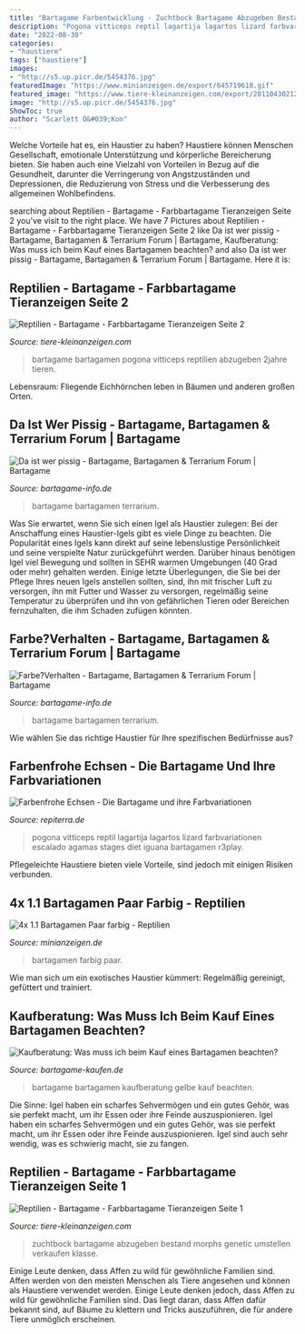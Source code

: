 ```yaml
---
title: "Bartagame Farbentwicklung - Zuchtbock Bartagame Abzugeben Bestand Morphs Genetic Umstellen Verkaufen Klasse"
description: "Pogona vitticeps reptil lagartija lagartos lizard farbvariationen escalado agamas stages diet iguana bartagamen r3play"
date: "2022-08-30"
categories:
- "haustiere"
tags: ["haustiere"]
images:
- "http://s5.up.picr.de/5454376.jpg"
featuredImage: "https://www.minianzeigen.de/export/645719618.gif"
featured_image: "https://www.tiere-kleinanzeigen.com/export/20110430212132.jpg"
image: "http://s5.up.picr.de/5454376.jpg"
ShowToc: true
author: "Scarlett O&#039;Kon"
---
```



Welche Vorteile hat es, ein Haustier zu haben?
Haustiere können Menschen Gesellschaft, emotionale Unterstützung und körperliche Bereicherung bieten. Sie haben auch eine Vielzahl von Vorteilen in Bezug auf die Gesundheit, darunter die Verringerung von Angstzuständen und Depressionen, die Reduzierung von Stress und die Verbesserung des allgemeinen Wohlbefindens.

	

		
searching about Reptilien - Bartagame - Farbbartagame Tieranzeigen Seite 2 you've visit to the right place. We have 7 Pictures about Reptilien - Bartagame - Farbbartagame Tieranzeigen Seite 2 like Da ist wer pissig - Bartagame, Bartagamen &amp; Terrarium Forum | Bartagame, Kaufberatung: Was muss ich beim Kauf eines Bartagamen beachten? and also Da ist wer pissig - Bartagame, Bartagamen &amp; Terrarium Forum | Bartagame. Here it is:
		
    
## Reptilien - Bartagame - Farbbartagame Tieranzeigen Seite 2

<img loading=lazy src="https://www.tiere-kleinanzeigen.com/export/20101016033918.jpg" onerror="this.onerror=null;this.src='https://tse2.mm.bing.net/th?id=OIP.ZiX2W_12dJ9rIkFagm_y5wHaEW&amp;pid=15.1';" alt="Reptilien - Bartagame - Farbbartagame Tieranzeigen Seite 2">

_Source: tiere-kleinanzeigen.com_

>bartagame bartagamen pogona vitticeps reptilien abzugeben 2jahre tieren. 

	

Lebensraum: Fliegende Eichhörnchen leben in Bäumen und anderen großen Orten.

    
## Da Ist Wer Pissig - Bartagame, Bartagamen &amp; Terrarium Forum | Bartagame

<img loading=lazy src="http://s5.up.picr.de/5454376.jpg" onerror="this.onerror=null;this.src='https://tse3.mm.bing.net/th?id=OIP.KzU5ZvMDRKRxyQtZS0wpDgHaE8&amp;pid=15.1';" alt="Da ist wer pissig - Bartagame, Bartagamen &amp; Terrarium Forum | Bartagame">

_Source: bartagame-info.de_

>bartagame bartagamen terrarium. 

	

Was Sie erwartet, wenn Sie sich einen Igel als Haustier zulegen:
Bei der Anschaffung eines Haustier-Igels gibt es viele Dinge zu beachten. Die Popularität eines Igels kann direkt auf seine lebenslustige Persönlichkeit und seine verspielte Natur zurückgeführt werden. Darüber hinaus benötigen Igel viel Bewegung und sollten in SEHR warmen Umgebungen (40 Grad oder mehr) gehalten werden. Einige letzte Überlegungen, die Sie bei der Pflege Ihres neuen Igels anstellen sollten, sind, ihn mit frischer Luft zu versorgen, ihn mit Futter und Wasser zu versorgen, regelmäßig seine Temperatur zu überprüfen und ihn von gefährlichen Tieren oder Bereichen fernzuhalten, die ihm Schaden zufügen könnten.

    
## Farbe?Verhalten - Bartagame, Bartagamen &amp; Terrarium Forum | Bartagame

<img loading=lazy src="http://img.photobucket.com/albums/v380/sunny253/IMG_0501.jpg" onerror="this.onerror=null;this.src='https://tse1.mm.bing.net/th?id=OIP.XWjbFP83MmpLlwwGRQuNpQHaFj&amp;pid=15.1';" alt="Farbe?Verhalten - Bartagame, Bartagamen &amp; Terrarium Forum | Bartagame">

_Source: bartagame-info.de_

>bartagame bartagamen terrarium. 

	




Wie wählen Sie das richtige Haustier für Ihre spezifischen Bedürfnisse aus?

    
## Farbenfrohe Echsen - Die Bartagame Und Ihre Farbvariationen

<img loading=lazy src="http://repiterra.de/wp-content/uploads/2016/02/Bartagmen.jpg" onerror="this.onerror=null;this.src='https://tse1.mm.bing.net/th?id=OIP.OV7kmTbE85FvQ0OrKE-f2gHaE5&amp;pid=15.1';" alt="Farbenfrohe Echsen - Die Bartagame und ihre Farbvariationen">

_Source: repiterra.de_

>pogona vitticeps reptil lagartija lagartos lizard farbvariationen escalado agamas stages diet iguana bartagamen r3play. 

	

Pflegeleichte Haustiere bieten viele Vorteile, sind jedoch mit einigen Risiken verbunden.

    
## 4x 1.1 Bartagamen Paar Farbig - Reptilien

<img loading=lazy src="https://www.minianzeigen.de/export/645719618.gif" onerror="this.onerror=null;this.src='https://tse3.mm.bing.net/th?id=OIP.Z3tGliHZr6olmKETNuzLBwHaGZ&amp;pid=15.1';" alt="4x 1.1 Bartagamen Paar farbig - Reptilien">

_Source: minianzeigen.de_

>bartagamen farbig paar. 

	

Wie man sich um ein exotisches Haustier kümmert: Regelmäßig gereinigt, gefüttert und trainiert.

    
## Kaufberatung: Was Muss Ich Beim Kauf Eines Bartagamen Beachten?

<img loading=lazy src="https://bartagame-kaufen.de/wp-content/uploads/farbbartagame-1.jpg" onerror="this.onerror=null;this.src='https://tse3.mm.bing.net/th?id=OIP.SXZSn_mCgMytIahB5515aAAAAA&amp;pid=15.1';" alt="Kaufberatung: Was muss ich beim Kauf eines Bartagamen beachten?">

_Source: bartagame-kaufen.de_

>bartagame bartagamen kaufberatung gelbe kauf beachten. 

	

Die Sinne: Igel haben ein scharfes Sehvermögen und ein gutes Gehör, was sie perfekt macht, um ihr Essen oder ihre Feinde auszuspionieren.
Igel haben ein scharfes Sehvermögen und ein gutes Gehör, was sie perfekt macht, um ihr Essen oder ihre Feinde auszuspionieren. Igel sind auch sehr wendig, was es schwierig macht, sie zu fangen.

    
## Reptilien - Bartagame - Farbbartagame Tieranzeigen Seite 1

<img loading=lazy src="https://www.tiere-kleinanzeigen.com/export/20110430212132.jpg" onerror="this.onerror=null;this.src='https://tse2.mm.bing.net/th?id=OIP.rk2u9cwE-xcmiyexez9I3AHaLG&amp;pid=15.1';" alt="Reptilien - Bartagame - Farbbartagame Tieranzeigen Seite 1">

_Source: tiere-kleinanzeigen.com_

>zuchtbock bartagame abzugeben bestand morphs genetic umstellen verkaufen klasse. 

	

Einige Leute denken, dass Affen zu wild für gewöhnliche Familien sind.
Affen werden von den meisten Menschen als Tiere angesehen und können als Haustiere verwendet werden. Einige Leute denken jedoch, dass Affen zu wild für gewöhnliche Familien sind. Das liegt daran, dass Affen dafür bekannt sind, auf Bäume zu klettern und Tricks auszuführen, die für andere Tiere unmöglich erscheinen.


